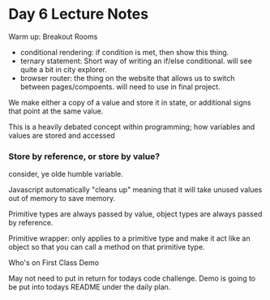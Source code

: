 # Day 6 Lecture Notes 

Warm up: Breakout Rooms <br/>

- conditional rendering: if condition is met, then show this thing. 
- ternary statement: Short way of writing an if/else conditional. will see quite a bit in city explorer. 
- browser router: the thing on the website that allows us to switch between pages/compoents.  will need to use in final project. 

We make either a copy of a value and store it in state, or additional signs that point at the same value. <br/> 

This is a heavily debated concept within programming; how variables and values are stored and accessed<br/> 

### Store by reference, or store by value? <br/>

consider, ye olde humble variable. <br/>

Javascript automatically "cleans up" meaning that it will take unused values out of memory to save memory. <br/>

Primitive types are always passed by value, object types are always passed by reference. <br/> 

Primitive wrapper: only applies to a primitive type and make it act like an object so that you can call a method on that primitive type. <br/> 

Who's on First Class Demo<br/> 

May not need to put in return for todays code challenge. Demo is going to be put into todays README under the daily plan. <br/> 
